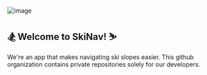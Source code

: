 ![image](https://user-images.githubusercontent.com/59634395/231942690-600697c6-f4a0-4f55-a317-44a6d75b5720.png)

## 🏂 Welcome to SkiNav! ⛷️

We're an app that makes navigating ski slopes easier. This github organization contains private repositories solely for our developers.
